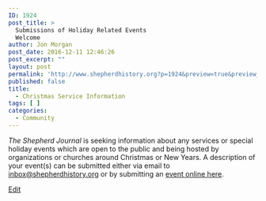 ```yaml
---
ID: 1924
post_title: >
  Submissions of Holiday Related Events
  Welcome
author: Jon Morgan
post_date: 2016-12-11 12:46:26
post_excerpt: ""
layout: post
permalink: 'http://www.shepherdhistory.org?p=1924&preview=true&preview_id=1924'
published: false
title:
  - Christmas Service Information
tags: [ ]
categories:
  - Community
---
```

*The Shepherd Journal* is seeking information about any services or special holiday events which are open to the public and being hosted by organizations or churches around Christmas or New Years. A description of your event(s) can be submitted either via email to [inbox@shepherdhistory.org](mailto:inbox@shepherdhistory.org) or by submitting an [event online here](http://www.shepherdhistory.org/submit-an-event/).

[Edit](https://docs.google.com/document/d/1JbGNwFiFVaST_VAn-ohPCMYsvJi1N245NJMg4yPano0/edit?usp=sharing)
